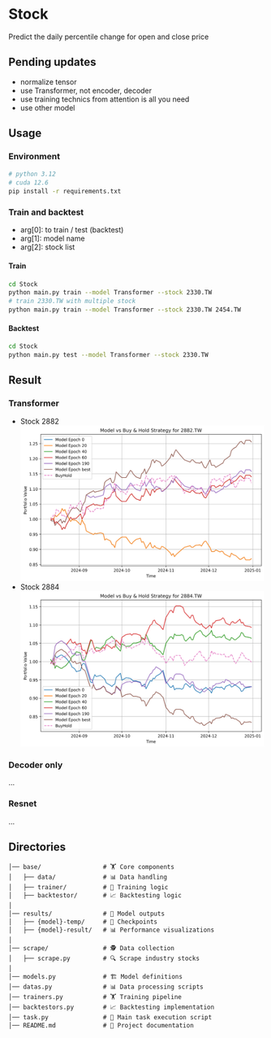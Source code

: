 # Stock
Predict the daily percentile change for open and close price

## Pending updates
- normalize tensor
- use Transformer, not encoder, decoder
- use training technics from attention is all you need
- use other model

## Usage

### Environment
```bash
# python 3.12
# cuda 12.6
pip install -r requirements.txt
```
### Train and backtest
- arg[0]: to train / test (backtest)
- arg[1]: model name
- arg[2]: stock list

#### Train
```bash
cd Stock
python main.py train --model Transformer --stock 2330.TW
# train 2330.TW with multiple stock
python main.py train --model Transformer --stock 2330.TW 2454.TW
```
#### Backtest
```bash
cd Stock
python main.py test --model Transformer --stock 2330.TW  
```

## Result
### Transformer
- Stock 2882
![2882 performance](https://github.com/KJJHHH/Stock/blob/main/results/Transformer-result/2882.TW.png)
- Stock 2884
![2884 performance](https://github.com/KJJHHH/Stock/blob/main/results/Transformer-result/2884.TW.png)
### Decoder only
...

### Resnet
...


## Directories
```project_root/
│── base/                 # 🏋️ Core components
│   ├── data/             # 📊 Data handling  
│   ├── trainer/          # 🎯 Training logic  
│   ├── backtestor/       # 📈 Backtesting logic  
│  
│── results/              # 📂 Model outputs  
│   ├── {model}-temp/     # 💾 Checkpoints  
│   ├── {model}-result/   # 📊 Performance visualizations  
│  
│── scrape/               # 🕵️ Data collection  
│   ├── scrape.py         # 🔍 Scrape industry stocks  
│  
│── models.py             # 🏗️ Model definitions  
│── datas.py              # 📊 Data processing scripts  
│── trainers.py           # 🏋️ Training pipeline  
│── backtestors.py        # 📈 Backtesting implementation  
│── task.py               # 🚀 Main task execution script  
│── README.md             # 📘 Project documentation  
```




